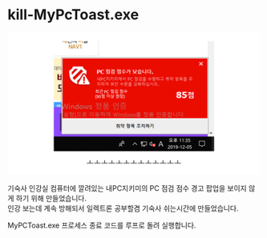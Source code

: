 # kill-MyPcToast.exe

![](./fuxxing.png)

기숙사 인강실 컴퓨터에 깔려있는 내PC지키미의 PC 점검 점수 경고 팝업을 보이지 않게 하기 위해 만들었습니다.  
인강 보는데 계속 방해되서 일렉트론 공부할겸 기숙사 쉬는시간에 만들었습니다.  

MyPCToast.exe 프로세스 종료 코드를 루프로 돌려 실행합니다.  
